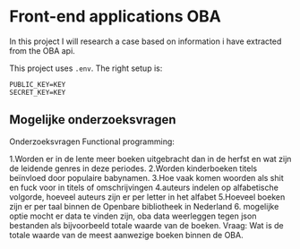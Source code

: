 # Front-end applications OBA

In this project I will research a case based on information i have extracted from the OBA api.

This project uses `.env`. The right setup is:

```
PUBLIC_KEY=KEY
SECRET_KEY=KEY
```

## Mogelijke onderzoeksvragen
Onderzoeksvragen Functional programming:

1.Worden er in de lente meer boeken uitgebracht dan in de herfst en wat zijn de leidende genres in deze periodes.
2.Worden kinderboeken titels beïnvloed door populaire babynamen.
3.Hoe vaak komen woorden als shit en fuck voor in titels of omschrijvingen
4.auteurs indelen op alfabetische volgorde, hoeveel auteurs zijn er per letter in het alfabet
5.Hoeveel boeken zijn er per taal binnen de Openbare bibliotheek in Nederland
6. mogelijke optie mocht er data te vinden zijn, oba data weerleggen tegen json bestanden als bijvoorbeeld totale waarde van de boeken. Vraag: Wat is de totale waarde van de meest aanwezige boeken binnen de OBA.
